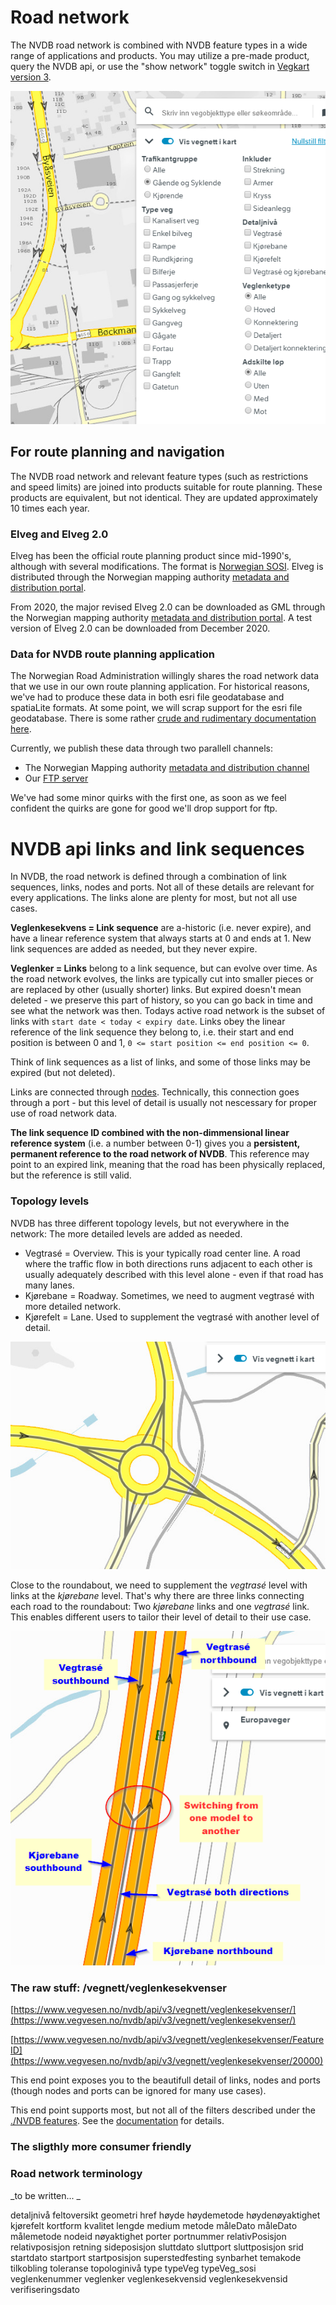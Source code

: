 # Road network  

The NVDB road network is combined with NVDB feature types in a wide range of applications and products. You may utilize a pre-made product, query the NVDB api, or use the "show network" toggle switch in [Vegkart version 3](./vegkart.md). 

![Show road network in Vegkart](./pics/vegnett_vegkart.png)

## For route planning and navigation

The NVDB road network and relevant feature types (such as restrictions and speed limits) are joined into products suitable for route planning. These products are equivalent, but not identical. They are updated approximately 10 times each year. 

### Elveg and Elveg 2.0 

Elveg has been the official route planning product since mid-1990's, although with several modifications. The format is [Norwegian SOSI](https://www.kartverket.no/en/geodataarbeid/SOSI-Standard-in-English/SOSI-Standard-in-English/). Elveg is distributed through the Norwegian mapping authority [metadata and distribution portal](https://kartkatalog.geonorge.no/?text=elveg). 

From 2020, the major revised Elveg 2.0 can be downloaded as GML through the Norwegian mapping authority [metadata and distribution portal](https://kartkatalog.geonorge.no/?text=elveg). A test version of Elveg 2.0 can be downloaded from December 2020. 

### Data for NVDB route planning application

The Norwegian Road Administration willingly shares the road network data that we use in our own route planning application. For historical reasons, we've had to produce these data in both esri file geodatabase and spatiaLite formats. At some point, we will scrap support for the esri file geodatabase. There is some rather [crude and rudimentary documentation here](https://www.vegdata.no/2013/08/08/hvor-finner-jeg-vegnettsdata-til-navigasjon/). 

Currently, we publish these data through two parallell channels: 
  * The Norwegian Mapping authority [metadata and distribution channel](https://kartkatalog.geonorge.no/metadata?text=ruteplan)
  * Our [FTP server](ftp://vegvesen.hostedftp.com/~StatensVegvesen/vegnett/) 

We've had some minor quirks with the first one, as soon as we feel confident the quirks are gone for good we'll drop support for ftp. 

# NVDB api links and link sequences

In NVDB, the road network is defined through a combination of link sequences, links, nodes and ports. Not all of these details are relevant for every applications. The links alone are plenty for most, but not all use cases. 

**Veglenkesekvens = Link sequence** are a-historic (i.e. never expire), and have a linear reference system that always starts at 0 and ends at 1. New link sequences are added as needed, but they never expire. 

**Veglenker = Links** belong to a link sequence, but can evolve over time. As the road network evolves, the links are typically cut into smaller pieces or are  replaced by other (usually shorter) links. But expired doesn't mean deleted - we preserve this part of history, so you can go back in time and see what the network was then. Todays active road network is the subset of links with `start date < today < expiry date`. Links obey the linear reference of the link sequence they belong to, i.e. their start and end position is between 0 and 1, `0 <= start position <= end position <= 0`. 

Think of link sequences as a list of links, and some of those links may be expired (but not deleted). 

Links are connected through [nodes](https://nvdbapilesv3.docs.apiary.io/#reference/0/vegnett-noder/vegnett-noder). Technically, this connection goes through a port - but this level of detail is usually not nescessary for proper use of road network data. 

**The link sequence ID combined with the non-dimmensional linear reference system** (i.e. a number between 0-1) gives you a **persistent, permanent reference to the road network of NVDB**. This reference may point to an expired link, meaning that the road has been physically replaced, but the reference is still valid. 

### Topology levels 

NVDB has three different topology levels, but not everywhere in the network: The more detailed levels are added as needed. 

  * Vegtrasé = Overview. This is your typically road center line. A road where the traffic flow in both directions runs adjacent to each other is usually adequately described with this level alone - even if that road has many lanes.  
  * Kjørebane = Roadway. Sometimes, we need to augment vegtrasé with more detailed network. 
  * Kjørefelt = Lane. Used to supplement the vegtrasé with another level of detail. 

![roundabout network](./pics/vegnett_rundkj.png)

Close to the roundabout, we need to supplement the _vegtrasé_ level with links at the _kjørebane_ level. That's why there are three links connecting each road to the roundabout: Two _kjørebane_ links and one _vegtrasé_ link. This enables different users to tailor their level of detail to their use case. 

![roundabout network](./pics/flippinTopology.png)



### The raw stuff: /vegnett/veglenkesekvenser

[https://www.vegvesen.no/nvdb/api/v3/vegnett/veglenkesekvenser/](https://www.vegvesen.no/nvdb/api/v3/vegnett/veglenkesekvenser/)

[https://www.vegvesen.no/nvdb/api/v3/vegnett/veglenkesekvenser/FeatureID](https://www.vegvesen.no/nvdb/api/v3/vegnett/veglenkesekvenser/20000)

This end point exposes you to the beautifull detail of links, nodes and ports (though nodes and ports can be ignored for many use cases). 

This end point supports most, but not all of the filters described under the [./NVDB features](./konsept3_vegobjekter.md). See the [documentation](https://nvdbapilesv3.docs.apiary.io/#reference/0/vegnett-lenkesekvens/vegnett-veglenkesekvens) for details. 

### The sligthly more consumer friendly 




### Road network terminology 

_to be written... _

detaljnivå
feltoversikt
geometri
href
høyde
høydemetode
høydenøyaktighet
kjørefelt
kortform
kvalitet
lengde
medium
metode
måleDato
måleDato
målemetode
nodeid
nøyaktighet
porter
portnummer
relativPosisjon
relativposisjon
retning
sideposisjon
sluttdato
sluttport
sluttposisjon
srid
startdato
startport
startposisjon
superstedfesting
synbarhet
temakode
tilkobling
toleranse
topologinivå
type
typeVeg
typeVeg_sosi
veglenkenummer
veglenker
veglenkesekvensid
veglenkesekvensid
verifiseringsdato


